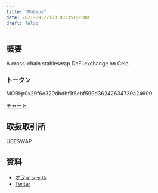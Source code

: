 ```yaml
---
title: "Mobius"
date: 2021-09-27T03:00:35+09:00
draft: false
---
```


## 概要
A cross-chain stableswap DeFi exchange on Celo

### トークン
MOBI:p0x29f6e320dbdbf1f5ebf599d36242634739a24609

[チャート](https://coinmarketcap.com/ja/currencies/mobius/)

## 取扱取引所
UBESWAP

## 資料
- [オフィシャル](https://www.mobius.money/#/)
- [Twiter](https://twitter.com/mobiusmoney)

